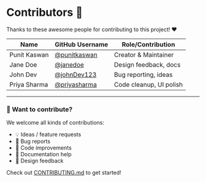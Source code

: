 # Contributors 🤝

Thanks to these awesome people for contributing to this project! ❤️

<!-- Manual entries -->

| Name             | GitHub Username    | Role/Contribution           |
|------------------|--------------------|-----------------------------|
| Punit Kaswan     | [@punitkaswan](https://github.com/punitkaswan) | Creator & Maintainer        |
| Jane Doe         | [@janedoe](https://github.com/janedoe)         | Design feedback, docs       |
| John Dev         | [@johnDev123](https://github.com/johnDev123)   | Bug reporting, ideas        |
| Priya Sharma     | [@priyasharma](https://github.com/priyasharma) | Code cleanup, UI polish     |

---

### 🙌 Want to contribute?

We welcome all kinds of contributions:

- 💡 Ideas / feature requests
- 🐞 Bug reports
- 🧹 Code improvements
- 📖 Documentation help
- 🎨 Design feedback

Check out [CONTRIBUTING.md](CONTRIBUTING.md) to get started!


